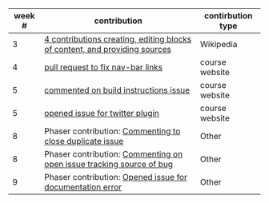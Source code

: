week # | contribution | contirbution type
--- | --- | ---
3 | [4 contributions creating, editing blocks of content, and providing sources](https://en.wikipedia.org/w/index.php?limit=50&title=Special%3AContributions&contribs=user&target=Ditht&namespace=&tagfilter=&start=&end=) | Wikipedia
4 | [pull request to fix nav-bar links](https://github.com/joannakl/cs480_s18/pull/51) | course website
5 | [commented on build instructions issue](https://github.com/joannakl/cs480_s18/pull/86) | course website
5 | [opened issue for twitter plugin](https://github.com/joannakl/cs480_s18/issues/88) | course website
8 | Phaser contribution: [Commenting to close duplicate issue](https://github.com/photonstorm/phaser3-examples/issues/67) | Other
8 | Phaser contribution: [Commenting on open issue tracking source of bug](https://github.com/photonstorm/phaser3-examples/issues/22) | Other
9 | Phaser contribution: [Opened issue for documentation error](https://github.com/photonstorm/phaser/issues/3477) | Other

